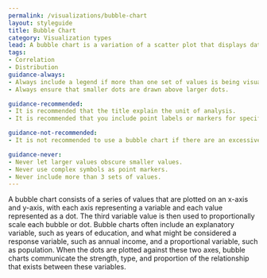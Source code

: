 ```yaml
---
permalink: /visualizations/bubble-chart
layout: styleguide
title: Bubble Chart
category: Visualization types
lead: A bubble chart is a variation of a scatter plot that displays data points as bubbles.
tags:
- Correlation
- Distribution
guidance-always:
- Always include a legend if more than one set of values is being visualized.
- Always ensure that smaller dots are drawn above larger dots.

guidance-recommended:
- It is recommended that the title explain the unit of analysis.
- It is recommended that you include point labels or markers for specific observations.

guidance-not-recommended:
- It is not recommended to use a bubble chart if there are an excessive number of overlapping values.

guidance-never:
- Never let larger values obscure smaller values.
- Never use complex symbols as point markers.
- Never include more than 3 sets of values.
---
```


<p>
  A bubble chart consists of a series of values that are plotted on an x-axis and y-axis, with each axis representing a variable and each value represented as a dot. The third variable value is then used to proportionally scale each bubble or dot. Bubble charts often include an explanatory variable, such as years of education, and what might be considered a response variable, such as annual income, and a proportional variable, such as population. When the dots are plotted against these two axes, bubble charts communicate the strength, type, and proportion of the relationship that exists between these variables.
</p>